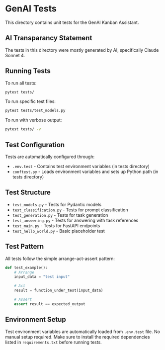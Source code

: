 # GenAI Tests

This directory contains unit tests for the GenAI Kanban Assistant.

## AI Transparancy Statement

The tests in this directory were mostly generated by AI, specifically Claude Sonnet 4.

## Running Tests

To run all tests:

```bash
pytest tests/
```

To run specific test files:

```bash
pytest tests/test_models.py
```

To run with verbose output:

```bash
pytest tests/ -v
```

## Test Configuration

Tests are automatically configured through:

- `.env.test` - Contains test environment variables (in tests directory)
- `conftest.py` - Loads environment variables and sets up Python path (in tests directory)

## Test Structure

- `test_models.py` - Tests for Pydantic models
- `test_classification.py` - Tests for prompt classification
- `test_generation.py` - Tests for task generation
- `test_answering.py` - Tests for answering with task references
- `test_main.py` - Tests for FastAPI endpoints
- `test_hello_world.py` - Basic placeholder test

## Test Pattern

All tests follow the simple arrange-act-assert pattern:

```python
def test_example():
    # Arrange
    input_data = "test input"

    # Act
    result = function_under_test(input_data)

    # Assert
    assert result == expected_output
```

## Environment Setup

Test environment variables are automatically loaded from `.env.test` file. No manual setup required.
Make sure to install the required dependencies listed in `requirements.txt` before running tests.

